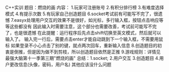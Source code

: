 C++实训
题目：燃烧的画
内容： 1.玩家可注册账号
      2.有积分排行榜
      3.有难度选择模式
      4.有提示次数
      5.有玩家自己创造题目
      6.socket考试前有可能写不完了，很遗憾
      7.easyx处理用户交互的效果不是很好，如光标，多行输入框，按钮点击响应等等这些都没有
        因此输入时需要注意，这个部分也需要改善，考试前可能写不完了，也是很遗憾
        在此提醒：运行程序后先点击shift切换至英文模式，然后就可以输入了。
        输入完一行后，需要点击enter才能自动跳到下一个输入框，不需要用鼠标
        如果登录不小心点击了别的键，就点两次回车，重新输入信息
      8.创造题目的初衷是倒推，但是因为做不到剪枝，所以创造题目依然是正推
      9.游戏规则：详情见最强大脑第十一季第三期"燃烧的画"
总结：1.socket;
     2.用户交互
     3.创造题目
     4.用户更改信息(头像，密码，用户名)
    其他应该没什么问题

